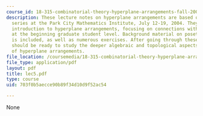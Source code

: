 ```yaml
---
course_id: 18-315-combinatorial-theory-hyperplane-arrangements-fall-2004
description: These lecture notes on hyperplane arrangements are based on a lecture
  series at the Park City Mathematics Institute, July 12-19, 2004. They provide an
  introduction to hyperplane arrangements, focusing on connections with combinatorics,
  at the beginning graduate student level. Background material on posets and matroids
  is included, as well as numerous exercises. After going through these notes a student
  should be ready to study the deeper algebraic and topological aspects of the theory
  of hyperplane arrangements.
file_location: /coursemedia/18-315-combinatorial-theory-hyperplane-arrangements-fall-2004/703f0b5aecce90b89f34d10d9f52ac54_lec5.pdf
file_type: application/pdf
layout: pdf
title: lec5.pdf
type: course
uid: 703f0b5aecce90b89f34d10d9f52ac54

---
```

None